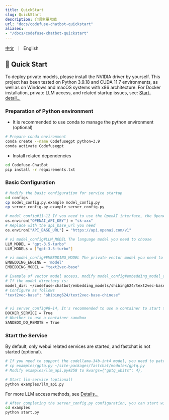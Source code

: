 ```yaml
---
title: QuickStart
slug: QuickStart
description: 介绍主要功能
url: "docs/codefuse-chatbot-quickstart"
aliases:
- "/docs/codefuse-chatbot-quickstart"
---
```


<p align="left">
    <a href="/docs/quickstart-zh">中文</a>&nbsp ｜ &nbsp<a>English&nbsp </a>
</p>

## 🚀 Quick Start

To deploy private models, please install the NVIDIA driver by yourself. 
This project has been tested on Python 3.9.18 and CUDA 11.7 environments, as well as on Windows and macOS systems with x86 architecture.
For Docker installation, private LLM access, and related startup issues, see: [Start-detail...](/docs/start-detail)

### Preparation of Python environment

- It is recommended to use conda to manage the python environment (optional)
```bash
# Prepare conda environment
conda create --name Codefusegpt python=3.9
conda activate Codefusegpt
```

- Install related dependencies
```bash
cd Codefuse-ChatBot
pip install -r requirements.txt
```

### Basic Configuration

```bash
# Modify the basic configuration for service startup
cd configs
cp model_config.py.example model_config.py
cp server_config.py.example server_config.py

# model_config#11~12 If you need to use the OpenAI interface, the OpenAI interface key
os.environ["OPENAI_API_KEY"] = "sk-xxx"
# Replace with the api_base_url you need
os.environ["API_BASE_URL"] = "https://api.openai.com/v1"

# vi model_config#LLM_MODEL The language model you need to choose
LLM_MODEL = "gpt-3.5-turbo"
LLM_MODELs = ["gpt-3.5-turbo"]

# vi model_config#EMBEDDING_MODEL The private vector model you need to choose
EMBEDDING_ENGINE = 'model'
EMBEDDING_MODEL = "text2vec-base"

# Example of vector model access, modify model_config#embedding_model_dict
# If the model directory is:
model_dir: ~/codefuse-chatbot/embedding_models/shibing624/text2vec-base-chinese
# Configure as follows
"text2vec-base": "shibing624/text2vec-base-chinese"


# vi server_config#8~14, It's recommended to use a container to start the service to prevent environment conflicts when installing other dependencies using the codeInterpreter feature
DOCKER_SERVICE = True
# Whether to use a container sandbox
SANDBOX_DO_REMOTE = True
```

### Start the Service

By default, only webui related services are started, and fastchat is not started (optional).
```bash
# If you need to support the codellama-34b-int4 model, you need to patch fastchat
# cp examples/gptq.py ~/site-packages/fastchat/modules/gptq.py
# Modify examples/llm_api.py#258 to kwargs={"gptq_wbits": 4},

# Start llm-service (optional)
python examples/llm_api.py
```

For more LLM access methods, see [Details...](/docs/fastchat)
```bash
# After completing the server_config.py configuration, you can start with one click
cd examples
python start.py
```